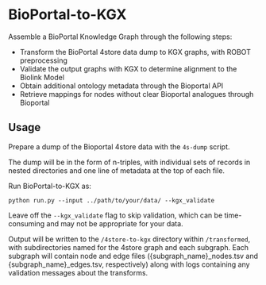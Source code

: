 # BioPortal-to-KGX

Assemble a BioPortal Knowledge Graph through the following steps:

* Transform the BioPortal 4store data dump to KGX graphs, with ROBOT preprocessing
* Validate the output graphs with KGX to determine alignment to the Biolink Model
* Obtain additional ontology metadata through the Bioportal API
* Retrieve mappings for nodes without clear Bioportal analogues through Bioportal

## Usage

Prepare a dump of the Bioportal 4store data with the `4s-dump` script.

The dump will be in the form of n-triples, with individual sets of records in nested directories and one line of metadata at the top of each file.

Run BioPortal-to-KGX as:
```
python run.py --input ../path/to/your/data/ --kgx_validate
```

Leave off the `--kgx_validate` flag to skip validation, which can be time-consuming and may not be appropriate for your data.

Output will be written to the `/4store-to-kgx` directory within `/transformed`, with subdirectories named for the 4store graph and each subgraph.
Each subgraph will contain node and edge files ({subgraph_name}_nodes.tsv and {subgraph_name}_edges.tsv, respectively) along with logs containing any validation messages about the transforms.
